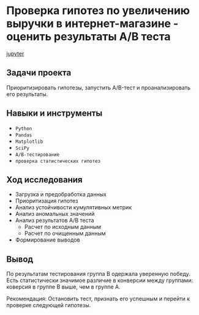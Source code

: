 # Проверка гипотез по увеличению выручки в интернет-магазине - оценить результаты A/B теста

[jupyter](https://github.com/Narbekovavioletta/Portfolio/blob/main/ab_test/a_b_test_git.ipynb)

## Задачи проекта
Приоритизировать гипотезы, запустить A/B-тест и проанализировать его результаты.

## Навыки и инструменты

- `Python`
- `Pandas`
- `Matplotlib` 
- `SciPy`
- `A/B-тестирование`
- `проверка статистических гипотез`

## Ход исследования
- Загрузка и предобработка данных
- Приоритизация гипотез
- Анализ устойчивости кумулятивных метрик
- Анализ аномальных значений
- Анализ результатов A/B теста
  - Расчет по исходным данным
  - Расчет по очищенным данным
- Формирование выводов

## Вывод

По результатам тестирования группа B одержала уверенную победу. Есть статистически значимое различие в конверсии между группами: коверсия в группе B выше, чем в группе А. 

Рекомендация: Остановить тест, признать его успешным и перейти к проверке следующей гипотезы.
